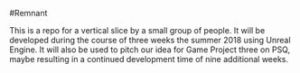 #Remnant

This is a repo for a vertical slice by a small group of people. It will be developed during the course of three weeks the summer 2018 using Unreal Engine. It will also be used to pitch our idea for Game Project three on PSQ, maybe resulting in a continued development time of nine additional weeks.